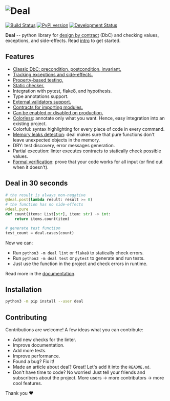 # ![Deal](https://raw.githubusercontent.com/life4/deal/master/logo.png)

[![Build Status](https://cloud.drone.io/api/badges/life4/deal/status.svg)](https://cloud.drone.io/life4/deal)
[![PyPI version](https://img.shields.io/pypi/v/deal.svg)](https://pypi.python.org/pypi/deal)
[![Development Status](https://img.shields.io/pypi/status/deal.svg)](https://pypi.python.org/pypi/deal)

**Deal** -- python library for [design by contract](https://en.wikipedia.org/wiki/Design_by_contract) (DbC) and checking values, exceptions, and side-effects. Read [intro](https://deal.readthedocs.io/basic/intro.html) to get started.

## Features

* [Classic DbC: precondition, postcondition, invariant.][values]
* [Tracking exceptions and side-effects.][exceptions]
* [Property-based testing.][tests]
* [Static checker.][linter]
* Integration with pytest, flake8, and hypothesis.
* Type annotations support.
* [External validators support.][validators]
* [Contracts for importing modules.][module_load]
* [Can be enabled or disabled on production.][runtime]
* [Colorless](colorless): annotate only what you want. Hence, easy integration into an existing project.
* Colorful: syntax highlighting for every piece of code in every command.
* [Memory leaks detection][leaks]: deal makes sure that pure functions don't leave unexpected objects in the memory.
* DRY: test discovery, error messages generation.
* Partial execution: linter executes contracts to statically check possible values.
* [Formal verification][verification]: prove that your code works for all input (or find out when it doesn't).

[values]: https://deal.readthedocs.io/basic/values.html
[exceptions]: https://deal.readthedocs.io/basic/exceptions.html
[tests]: https://deal.readthedocs.io/basic/tests.html
[linter]: https://deal.readthedocs.io/basic/linter.html
[validators]: https://deal.readthedocs.io/details/validators.html
[module_load]: https://deal.readthedocs.io/details/module_load.html
[runtime]: https://deal.readthedocs.io/basic/runtime.html
[colorless]: http://journal.stuffwithstuff.com/2015/02/01/what-color-is-your-function/
[leaks]: https://deal.readthedocs.io/basic/tests.html#memory-leaks
[verification]: https://deal.readthedocs.io/details/verification.html

## Deal in 30 seconds

```python
# the result is always non-negative
@deal.post(lambda result: result >= 0)
# the function has no side-effects
@deal.pure
def count(items: List[str], item: str) -> int:
    return items.count(item)

# generate test function
test_count = deal.cases(count)
```

Now we can:

* Run `python3 -m deal lint` or `flake8` to statically check errors.
* Run `python3 -m deal test` or `pytest` to generate and run tests.
* Just use the function in the project and check errors in runtime.

Read more in the [documentation](https://deal.readthedocs.io/).

## Installation

```bash
python3 -m pip install --user deal
```

## Contributing

Contributions are welcome! A few ideas what you can contribute:

* Add new checks for the linter.
* Improve documentation.
* Add more tests.
* Improve performance.
* Found a bug? Fix it!
* Made an article about deal? Great! Let's add it into the `README.md`.
* Don't have time to code? No worries! Just tell your friends and subscribers about the project. More users -> more contributors -> more cool features.

Thank you :heart:
